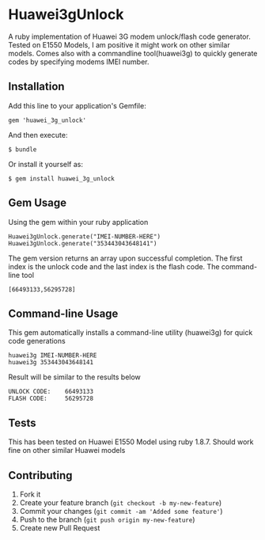 # Huawei3gUnlock

A ruby implementation of Huawei 3G modem unlock/flash code generator. Tested on E1550 Models, I am positive it might work on other similar models. Comes also with a commandline tool(huawei3g) to quickly generate codes by specifying modems IMEI number.

## Installation

Add this line to your application's Gemfile:

    gem 'huawei_3g_unlock'

And then execute:

    $ bundle

Or install it yourself as:

    $ gem install huawei_3g_unlock

## Gem Usage

Using the gem within your ruby application

	Huawei3gUnlock.generate("IMEI-NUMBER-HERE")
	Huawei3gUnlock.generate("353443043648141")

The gem version returns an array upon successful completion. The first index is the unlock code and the last index is the flash code. The command-line tool

	[66493133,56295728]
	
## Command-line Usage

This gem automatically installs a command-line utility (huawei3g) for quick code generations

	huawei3g IMEI-NUMBER-HERE
	huawei3g 353443043648141

Result will be similar to the results below

	UNLOCK CODE:	66493133
	FLASH CODE:		56295728
	
## Tests

This has been tested on Huawei E1550 Model using ruby 1.8.7. Should work fine on other similar Huawei models

## Contributing

1. Fork it
2. Create your feature branch (`git checkout -b my-new-feature`)
3. Commit your changes (`git commit -am 'Added some feature'`)
4. Push to the branch (`git push origin my-new-feature`)
5. Create new Pull Request
